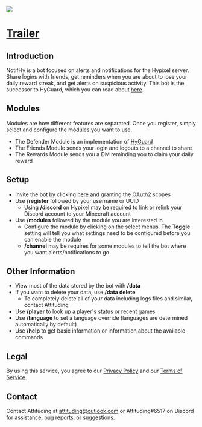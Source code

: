 ![](https://i.imgur.com/XI0rI4Y.png)

# [Trailer](https://youtu.be/gTpecimtHZw "Trailer")

## Introduction
NotifHy is a bot focused on alerts and notifications for the Hypixel server. Share logins with friends, get reminders when you are about to lose your daily reward streak, and get alerts on suspicious activity. This bot is the successor to HyGuard, which you can read about [here](https://hypixel.net/threads/discord-bot-hyguard-a-bot-that-monitors-your-account-24-7.4368395/ "Hypixel Forums").

## Modules
Modules are how different features are separated. Once you register, simply select and configure the modules you want to use.
- The Defender Module is an implementation of [HyGuard](https://hypixel.net/threads/discord-bot-hyguard-a-bot-that-monitors-your-account-24-7.4368395/ "Hypixel Forums")
- The Friends Module sends your login and logouts to a channel to share
- The Rewards Module sends you a DM reminding you to claim your daily reward

## Setup
 - Invite the bot by clicking [here](https://discord.com/api/oauth2/authorize?client_id=841021942249422868&permissions=18432&scope=bot%20applications.commands "Invite") and granting the OAuth2 scopes
 - Use **/register** followed by your username or UUID
   - Using **/discord** on Hypixel may be required to link or relink your Discord account to your Minecraft account
 - Use **/modules** followed by the module you are interested in
   - Configure the module by clicking on the select menus. The **Toggle** setting will tell you what settings need to be configured before you can enable the module
   - **/channel** may be requires for some modules to tell the bot where you want alerts/notifications to go

## Other Information
 - View most of the data stored by the bot with **/data**
 - If you want to delete your data, use **/data delete**
   - To completely delete all of your data including logs files and similar, contact Attituding
 - Use **/player** to look up a player's status or recent games
 - Use **/language** to set a language override (languages are determined automatically by default)
 - Use **/help** to get basic information or information about the available commands

## Legal
By using this service, you agree to our [Privacy Policy](https://attituding.github.io/NotifHy/privacy/ "Privacy Policy") and our [Terms of Service](https://attituding.github.io/NotifHy/tos/ "Terms of Service").

## Contact
Contact Attituding at attituding@outlook.com or Attituding#6517 on Discord for assistance, bug reports, or suggestions.